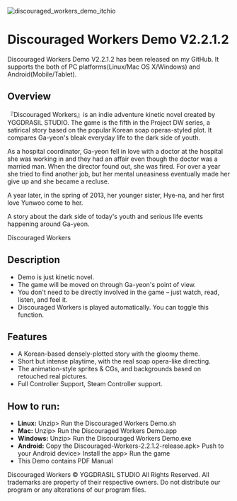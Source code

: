 ![discouraged_workers_demo_itchio](https://cloud.githubusercontent.com/assets/5509466/11607854/c4fd32ca-9b9a-11e5-862f-842bd64a1f0c.png)

# Discouraged Workers Demo V2.2.1.2

Discouraged Workers Demo V2.2.1.2 has been released on my GitHub. It supports the both of PC platforms(Linux/Mac OS X/Windows) and Android(Mobile/Tablet).

##  Overview

『Discouraged Workers』is an indie adventure kinetic novel created by YGGDRASIL STUDIO. The game is the fifth in the Project DW series, a satirical story based on the popular Korean soap operas-styled plot. It compares Ga-yeon's bleak everyday life to the dark side of youth. 

 As a hospital coordinator, Ga-yeon fell in love with a doctor at the hospital she was working in and they had an affair even though the doctor was a married man. When the director found out, she was fired. For over a year she tried to find another job, but her mental uneasiness eventually made her give up and she became a recluse. 

 A year later, in the spring of 2013, her younger sister, Hye-na, and her first love Yunwoo come to her. 

 A story about the dark side of today's youth and serious life events happening around Ga-yeon. 

 Discouraged Workers 

##  Description
* Demo is just kinetic novel.
* The game will be moved on through Ga-yeon's point of view.
* You don't need to be directly involved in the game – just watch, read, listen, and feel it.
* Discouraged Workers is played automatically. You can toggle this function.

##  Features
* A Korean-based densely-plotted story with the gloomy theme.
* Short but intense playtime, with the real soap opera-like directing.
* The animation-style sprites & CGs, and backgrounds based on retouched real pictures.
* Full Controller Support, Steam Controller support.

##  How to run:

* **Linux:** Unzip> Run the Discouraged Workers Demo.sh
* **Mac:** Unzip> Run the Discouraged Workers Demo.app
* **Windows:** Unzip> Run the Discouraged Workers Demo.exe
* **Android:** Copy the Discouraged-Workers-2.2.1.2-release.apk> Push to your Android device> Install the app> Run the game
* This Demo contains PDF Manual

Discouraged Workers :copyright: YGGDRASIL STUDIO All Rights Reserved.
All trademarks are property of their respective owners. Do not distribute our program or any alterations of our program files.
